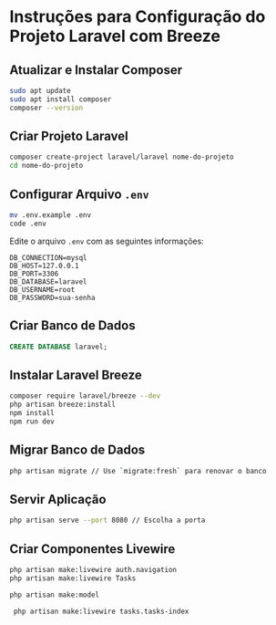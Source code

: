 # Instruções para Configuração do Projeto Laravel com Breeze

## Atualizar e Instalar Composer

```sh
sudo apt update
sudo apt install composer
composer --version
```

## Criar Projeto Laravel

```sh
composer create-project laravel/laravel nome-do-projeto
cd nome-do-projeto
```

## Configurar Arquivo `.env`

```sh
mv .env.example .env
code .env
```

Edite o arquivo `.env` com as seguintes informações:

```env
DB_CONNECTION=mysql
DB_HOST=127.0.0.1
DB_PORT=3306
DB_DATABASE=laravel
DB_USERNAME=root
DB_PASSWORD=sua-senha
```

## Criar Banco de Dados

```sql
CREATE DATABASE laravel;
```

## Instalar Laravel Breeze

```sh
composer require laravel/breeze --dev
php artisan breeze:install
npm install
npm run dev
```

## Migrar Banco de Dados

```sh
php artisan migrate // Use `migrate:fresh` para renovar o banco
```

## Servir Aplicação

```sh
php artisan serve --port 8080 // Escolha a porta
```

## Criar Componentes Livewire

```sh
php artisan make:livewire auth.navigation
php artisan make:livewire Tasks

php artisan make:model

 php artisan make:livewire tasks.tasks-index
